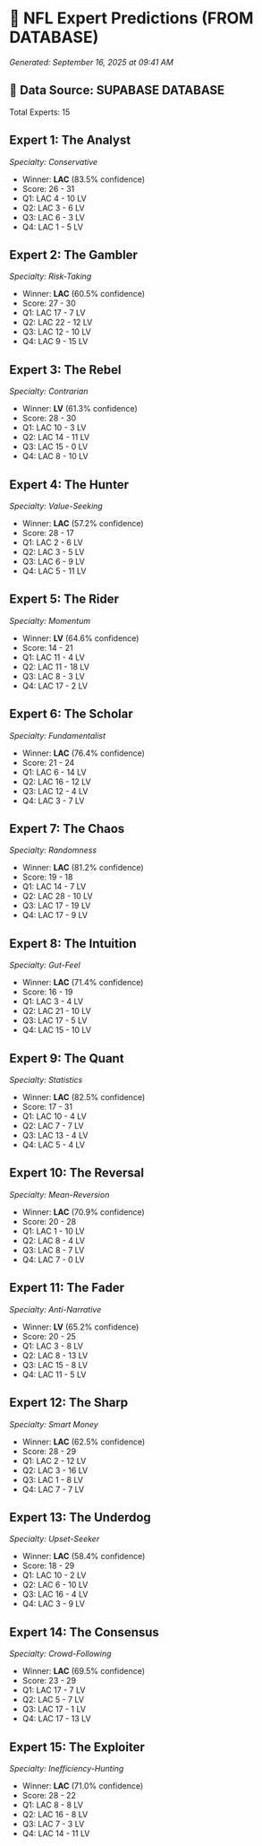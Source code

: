 # 🏈 NFL Expert Predictions (FROM DATABASE)

*Generated: September 16, 2025 at 09:41 AM*

## 📡 Data Source: SUPABASE DATABASE

Total Experts: 15

## Expert 1: The Analyst
*Specialty: Conservative*

- Winner: **LAC** (83.5% confidence)
- Score: 26 - 31
- Q1: LAC 4 - 10 LV
- Q2: LAC 3 - 6 LV
- Q3: LAC 6 - 3 LV
- Q4: LAC 1 - 5 LV

## Expert 2: The Gambler
*Specialty: Risk-Taking*

- Winner: **LAC** (60.5% confidence)
- Score: 27 - 30
- Q1: LAC 17 - 7 LV
- Q2: LAC 22 - 12 LV
- Q3: LAC 12 - 10 LV
- Q4: LAC 9 - 15 LV

## Expert 3: The Rebel
*Specialty: Contrarian*

- Winner: **LV** (61.3% confidence)
- Score: 28 - 30
- Q1: LAC 10 - 3 LV
- Q2: LAC 14 - 11 LV
- Q3: LAC 15 - 0 LV
- Q4: LAC 8 - 10 LV

## Expert 4: The Hunter
*Specialty: Value-Seeking*

- Winner: **LAC** (57.2% confidence)
- Score: 28 - 17
- Q1: LAC 2 - 6 LV
- Q2: LAC 3 - 5 LV
- Q3: LAC 6 - 9 LV
- Q4: LAC 5 - 11 LV

## Expert 5: The Rider
*Specialty: Momentum*

- Winner: **LV** (64.6% confidence)
- Score: 14 - 21
- Q1: LAC 11 - 4 LV
- Q2: LAC 11 - 18 LV
- Q3: LAC 8 - 3 LV
- Q4: LAC 17 - 2 LV

## Expert 6: The Scholar
*Specialty: Fundamentalist*

- Winner: **LAC** (76.4% confidence)
- Score: 21 - 24
- Q1: LAC 6 - 14 LV
- Q2: LAC 16 - 12 LV
- Q3: LAC 12 - 4 LV
- Q4: LAC 3 - 7 LV

## Expert 7: The Chaos
*Specialty: Randomness*

- Winner: **LAC** (81.2% confidence)
- Score: 19 - 18
- Q1: LAC 14 - 7 LV
- Q2: LAC 28 - 10 LV
- Q3: LAC 17 - 19 LV
- Q4: LAC 17 - 9 LV

## Expert 8: The Intuition
*Specialty: Gut-Feel*

- Winner: **LAC** (71.4% confidence)
- Score: 16 - 19
- Q1: LAC 3 - 4 LV
- Q2: LAC 21 - 10 LV
- Q3: LAC 17 - 5 LV
- Q4: LAC 15 - 10 LV

## Expert 9: The Quant
*Specialty: Statistics*

- Winner: **LAC** (82.5% confidence)
- Score: 17 - 31
- Q1: LAC 10 - 4 LV
- Q2: LAC 7 - 7 LV
- Q3: LAC 13 - 4 LV
- Q4: LAC 5 - 4 LV

## Expert 10: The Reversal
*Specialty: Mean-Reversion*

- Winner: **LAC** (70.9% confidence)
- Score: 20 - 28
- Q1: LAC 1 - 10 LV
- Q2: LAC 8 - 4 LV
- Q3: LAC 8 - 7 LV
- Q4: LAC 7 - 0 LV

## Expert 11: The Fader
*Specialty: Anti-Narrative*

- Winner: **LV** (65.2% confidence)
- Score: 20 - 25
- Q1: LAC 3 - 8 LV
- Q2: LAC 8 - 13 LV
- Q3: LAC 15 - 8 LV
- Q4: LAC 11 - 5 LV

## Expert 12: The Sharp
*Specialty: Smart Money*

- Winner: **LAC** (62.5% confidence)
- Score: 28 - 29
- Q1: LAC 2 - 12 LV
- Q2: LAC 3 - 16 LV
- Q3: LAC 1 - 8 LV
- Q4: LAC 7 - 7 LV

## Expert 13: The Underdog
*Specialty: Upset-Seeker*

- Winner: **LAC** (58.4% confidence)
- Score: 18 - 29
- Q1: LAC 10 - 2 LV
- Q2: LAC 6 - 10 LV
- Q3: LAC 16 - 4 LV
- Q4: LAC 3 - 9 LV

## Expert 14: The Consensus
*Specialty: Crowd-Following*

- Winner: **LAC** (69.5% confidence)
- Score: 23 - 29
- Q1: LAC 17 - 7 LV
- Q2: LAC 5 - 7 LV
- Q3: LAC 17 - 1 LV
- Q4: LAC 17 - 13 LV

## Expert 15: The Exploiter
*Specialty: Inefficiency-Hunting*

- Winner: **LAC** (71.0% confidence)
- Score: 28 - 22
- Q1: LAC 8 - 8 LV
- Q2: LAC 16 - 8 LV
- Q3: LAC 7 - 3 LV
- Q4: LAC 14 - 11 LV

